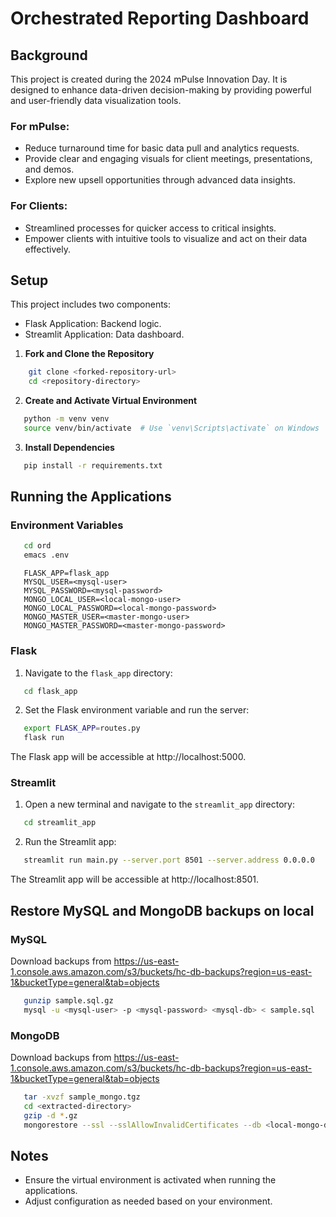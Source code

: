 # Orchestrated Reporting Dashboard
## Background
This project is created during the 2024 mPulse Innovation Day. It is designed to enhance data-driven decision-making by providing powerful and user-friendly data visualization tools.

### For mPulse:
- Reduce turnaround time for basic data pull and analytics requests.
- Provide clear and engaging visuals for client meetings, presentations, and demos.
- Explore new upsell opportunities through advanced data insights.

### For Clients:
- Streamlined processes for quicker access to critical insights.
- Empower clients with intuitive tools to visualize and act on their data effectively.

## Setup
This project includes two components:
- Flask Application: Backend logic.
- Streamlit Application: Data dashboard.

1. **Fork and Clone the Repository**
```bash
    git clone <forked-repository-url>
    cd <repository-directory>
```

2. **Create and Activate Virtual Environment**
```bash
   python -m venv venv
   source venv/bin/activate  # Use `venv\Scripts\activate` on Windows
```

3. **Install Dependencies**
```bash
   pip install -r requirements.txt
```
## Running the Applications

### **Environment Variables**
```bash
   cd ord
   emacs .env
```
```
   FLASK_APP=flask_app
   MYSQL_USER=<mysql-user>
   MYSQL_PASSWORD=<mysql-password>
   MONGO_LOCAL_USER=<local-mongo-user>
   MONGO_LOCAL_PASSWORD=<local-mongo-password>
   MONGO_MASTER_USER=<master-mongo-user>
   MONGO_MASTER_PASSWORD=<master-mongo-password>
```

### Flask

1. Navigate to the `flask_app` directory:
```bash
   cd flask_app
```
2. Set the Flask environment variable and run the server:
```bash
   export FLASK_APP=routes.py
   flask run
```
   The Flask app will be accessible at http://localhost:5000.

### Streamlit

1. Open a new terminal and navigate to the `streamlit_app` directory:
```bash
   cd streamlit_app
```
2. Run the Streamlit app:
```bash
   streamlit run main.py --server.port 8501 --server.address 0.0.0.0
```
   The Streamlit app will be accessible at http://localhost:8501.

## Restore MySQL and MongoDB backups on local

### MySQL
Download backups from https://us-east-1.console.aws.amazon.com/s3/buckets/hc-db-backups?region=us-east-1&bucketType=general&tab=objects
```bash
   gunzip sample.sql.gz
   mysql -u <mysql-user> -p <mysql-password> <mysql-db> < sample.sql
```

### MongoDB
Download backups from https://us-east-1.console.aws.amazon.com/s3/buckets/hc-db-backups?region=us-east-1&bucketType=general&tab=objects
```bash
   tar -xvzf sample_mongo.tgz
   cd <extracted-directory>
   gzip -d *.gz
   mongorestore --ssl --sslAllowInvalidCertificates --db <local-mongo-db> -u <local-mongo-user> -p <local-mongo-password> <extracted-file-path>
```

## Notes

- Ensure the virtual environment is activated when running the applications.
- Adjust configuration as needed based on your environment.

